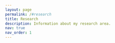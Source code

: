 ```yaml
---
layout: page
permalink: /#research
title: Research
description: Information about my research area.
nav: true
nav_order: 1
---
```

